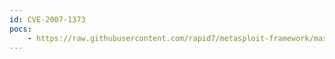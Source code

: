 ```yaml
---
id: CVE-2007-1373
pocs:
    - https://raw.githubusercontent.com/rapid7/metasploit-framework/master/modules/exploits/windows/imap/mercury_login.rb
---
```

